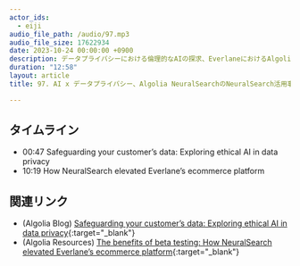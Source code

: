 ```yaml
---
actor_ids:
  - eiji
audio_file_path: /audio/97.mp3
audio_file_size: 17622934 
date: 2023-10-24 00:00:00 +0900
description: データプライバシーにおける倫理的なAIの探求、EverlaneにおけるAlgolia NeuralSearch活用事例
duration: "12:58"
layout: article
title: 97. AI x データプライバシー、Algolia NeuralSearchのNeuralSearch活用事例

---
```


## タイムライン

- 00:47 Safeguarding your customer’s data: Exploring ethical AI in data privacy
- 10:19 How NeuralSearch elevated Everlane’s ecommerce platform

## 関連リンク

- (Algolia Blog) [Safeguarding your customer’s data: Exploring ethical AI in data privacy](https://www.algolia.com/blog/ai/ethical-ai-in-data-privacy/){:target="_blank"}
- (Algolia Resources) [The benefits of beta testing: How NeuralSearch elevated Everlane’s ecommerce platform](https://resources.algolia.com/neuralsearch/casestudy-everlane){:target="_blank"}
